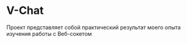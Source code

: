 # V-Chat

Проект представляет собой практический результат моего опыта изучения работы с Веб-сокетом
